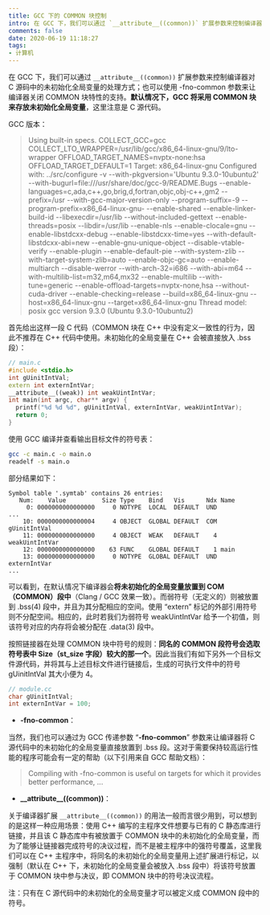 ```yaml
---
title: GCC 下的 COMMON 块控制
intro: 在 GCC 下，我们可以通过 `__attribute__((common))` 扩展参数来控制编译器对 C 源码中的未初始化全局变量的处理方式。默认情况下，GCC 将采用 COMMON 块来存放未初始化全局变量，这里注意是 C 源代码。
comments: false
date: 2020-06-19 11:18:27
tags:
- 计算机
---
```


在 GCC 下，我们可以通过 `__attribute__((common))` 扩展参数来控制编译器对 C 源码中的未初始化全局变量的处理方式；也可以使用 -fno-common 参数来让编译器关闭 COMMON 块特性的支持。**默认情况下，GCC 将采用 COMMON 块来存放未初始化全局变量**，这里注意是 C 源代码。

GCC 版本：

> Using built-in specs.
COLLECT_GCC=gcc
COLLECT_LTO_WRAPPER=/usr/lib/gcc/x86_64-linux-gnu/9/lto-wrapper
OFFLOAD_TARGET_NAMES=nvptx-none:hsa
OFFLOAD_TARGET_DEFAULT=1
Target: x86_64-linux-gnu
Configured with: ../src/configure -v --with-pkgversion='Ubuntu 9.3.0-10ubuntu2' --with-bugurl=file:///usr/share/doc/gcc-9/README.Bugs --enable-languages=c,ada,c++,go,brig,d,fortran,objc,obj-c++,gm2 --prefix=/usr --with-gcc-major-version-only --program-suffix=-9 --program-prefix=x86_64-linux-gnu- --enable-shared --enable-linker-build-id --libexecdir=/usr/lib --without-included-gettext --enable-threads=posix --libdir=/usr/lib --enable-nls --enable-clocale=gnu --enable-libstdcxx-debug --enable-libstdcxx-time=yes --with-default-libstdcxx-abi=new --enable-gnu-unique-object --disable-vtable-verify --enable-plugin --enable-default-pie --with-system-zlib --with-target-system-zlib=auto --enable-objc-gc=auto --enable-multiarch --disable-werror --with-arch-32=i686 --with-abi=m64 --with-multilib-list=m32,m64,mx32 --enable-multilib --with-tune=generic --enable-offload-targets=nvptx-none,hsa --without-cuda-driver --enable-checking=release --build=x86_64-linux-gnu --host=x86_64-linux-gnu --target=x86_64-linux-gnu
Thread model: posix
gcc version 9.3.0 (Ubuntu 9.3.0-10ubuntu2) 


首先给出这样一段 C 代码（COMMON 块在 C++ 中没有定义一致性的行为，因此不推荐在 C++ 代码中使用。未初始化的全局变量在 C++ 会被直接放入 .bss 段）：

```cpp
// main.c
#include <stdio.h>
int gUinitIntVal;
extern int externIntVar;
__attribute__((weak)) int weakUintIntVar;
int main(int argc, char** argv) {
  printf("%d %d %d", gUinitIntVal, externIntVar, weakUintIntVar);
  return 0;
}
```

使用 GCC 编译并查看输出目标文件的符号表：


```bash
gcc -c main.c -o main.o
readelf -s main.o
```

部分结果如下：

```text
Symbol table '.symtab' contains 26 entries:
   Num:    Value          Size Type    Bind   Vis      Ndx Name
     0: 0000000000000000     0 NOTYPE  LOCAL  DEFAULT  UND 
...
    10: 0000000000000004     4 OBJECT  GLOBAL DEFAULT  COM gUinitIntVal
    11: 0000000000000000     4 OBJECT  WEAK   DEFAULT    4 weakUintIntVar
    12: 0000000000000000    63 FUNC    GLOBAL DEFAULT    1 main
    13: 0000000000000000     0 NOTYPE  GLOBAL DEFAULT  UND externIntVar
...
```

可以看到，在默认情况下编译器会**将未初始化的全局变量放置到 COM（COMMON）段中**（Clang / GCC 效果一致）。而弱符号（无定义的）则被放置到 .bss(4) 段中，并且为其分配相应的空间。使用 “extern” 标记的外部引用符号则不分配空间。相应的，此时若我们为弱符号 weakUintIntVar 给予一个初值，则该符号对应的内存将会被分配在 .data(3) 段中。

按照链接器在处理 COMMON 块中符号的规则：**同名的 COMMON 段符号会选取符号表中 Size（st_size 字段）较大的那一个**。因此当我们有如下另外一个目标文件源代码，并将其与上述目标文件进行链接后，生成的可执行文件中的符号 gUinitIntVal 其大小便为 4。

```cpp
// module.cc
char gUinitIntVal;
int externIntVar = 100;
```
* **-fno-common**：

当然，我们也可以通过为 GCC 传递参数 “<b>-fno-common</b>” 参数来让编译器将 C 源代码中的未初始化的全局变量直接放置到 .bss 段。这对于需要保持较高运行性能的程序可能会有一定的帮助（以下引用来自 GCC 帮助文档）：

> Compiling with -fno-common is useful on targets for which it provides better performance, ...

* <b>\_\_attribute\_\_((common))</b>：

关于编译器扩展 `__attribute__((common))` 的用法一般而言很少用到，可以想到的是这样一种应用场景：使用 C++ 编写的主程序文件想要与已有的 C 静态库进行链接，并且该 C 静态库中有被放置于 COMMON 块中的未初始化的全局变量，而为了能够让链接器完成符号的决议过程，而不是被主程序中的强符号覆盖，这里我们可以在 C++ 主程序中，将同名的未初始化的全局变量用上述扩展进行标记，以强制（默认在 C++ 下，未初始化的全局变量会被放入 .bss 段中）将该符号放置于 COMMON 块中参与决议，即 COMMON 块中的符号决议流程。

注：只有在 C 源代码中的未初始化的全局变量才可以被定义成 COMMON 段中的符号。
